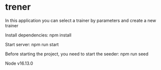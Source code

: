 # trener
In this application you can select a trainer by parameters and create a new trainer

Install dependencies:
npm install

Start server: 
npm run start

Before starting the project, you need to start the seeder:
npm run seed

Node v16.13.0


